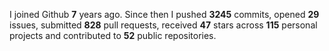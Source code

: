 
I joined Github **7** years ago. Since then I pushed **3245** commits, opened **29** issues, submitted **828** pull requests, received **47** stars across **115** personal projects and contributed to **52** public repositories.
